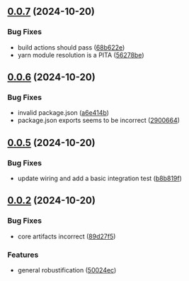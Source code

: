 ## [0.0.7](https://github.com/brekk/destined/compare/v0.0.6...v0.0.7) (2024-10-20)


### Bug Fixes

* build actions should pass ([68b622e](https://github.com/brekk/destined/commit/68b622ec312b4feb5a0c646e7224cfd42e27e25f))
* yarn module resolution is a PITA ([56278be](https://github.com/brekk/destined/commit/56278be869d145869bb7b8698fb552845730f1c9))



## [0.0.6](https://github.com/brekk/destined/compare/v0.0.5...v0.0.6) (2024-10-20)


### Bug Fixes

* invalid package.json ([a6e414b](https://github.com/brekk/destined/commit/a6e414baa2a9e6e390743a49c552865e30a2d11c))
* package.json exports seems to be incorrect ([2900664](https://github.com/brekk/destined/commit/2900664e8c733c8f76f821ab8000ab254ae05b2b))



## [0.0.5](https://github.com/brekk/destined/compare/v0.0.2...v0.0.5) (2024-10-20)


### Bug Fixes

* update wiring and add a basic integration test ([b8b819f](https://github.com/brekk/destined/commit/b8b819f59a0145821e3f7195c02e48010cd9bb79))



## [0.0.2](https://github.com/brekk/destined/compare/v0.0.1...v0.0.2) (2024-10-20)


### Bug Fixes

* core artifacts incorrect ([89d27f5](https://github.com/brekk/destined/commit/89d27f506cdab0dea12e7758bfb0a8b580ffc5ff))


### Features

* general robustification ([50024ec](https://github.com/brekk/destined/commit/50024ec9fd6871b18601c8933df2f08be3094317))



